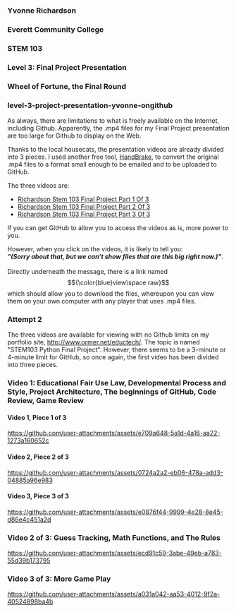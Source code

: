 ### Yvonne Richardson
### Everett Community College
### STEM 103
### Level 3: Final Project Presentation

### Wheel of Fortune, the Final Round

### level-3-project-presentation-yvonne-ongithub

As always, there are limitations to what is freely available on the Internet, including Github.  Apparently, the .mp4 files for my Final Project presentation are too large for Github to display on the Web.

Thanks to the local housecats, the presentation videos are already divided into 3 pieces.  I used another free tool, [HandBrake](https://handbrake.fr/), to convert the original .mp4 files to a format small enough to be emailed and to be uploaded to GitHub.

The three videos are:

* [Richardson Stem 103 Final Project Part 1 Of 3](https://github.com/yvonne-ongithub/level-3-project-presentation-yvonne-ongithub/blob/main/Richardson%20Stem%20103%20Final%20Project%20Part%201%20Of%203.mp4)
* [Richardson Stem 103 Final Project Part 2 Of 3](https://github.com/yvonne-ongithub/level-3-project-presentation-yvonne-ongithub/blob/main/Richardson%20Stem%20103%20Final%20Project%20Part%202%20Of%203.mp4)
* [Richardson Stem 103 Final Project Part 3 Of 3](https://github.com/yvonne-ongithub/level-3-project-presentation-yvonne-ongithub/blob/main/Richardson%20Stem%20103%20Final%20Project%20Part%203%20Of%203.mp4)

If you can get GitHub to allow you to access the videos as is, more power to you.

However, when you click on the videos, it is likely to tell you:<br/><b><i> "(Sorry about that, but we can’t show files that are this big right now.)"</i></b>.
<br/><br/>Directly underneath the message, there is a link named $${\color{blue}view\space raw}$$ which should allow you to download the files, whereupon you can view them on your own computer with any player that uses .mp4 files.

### Attempt 2

The three videos are available for viewing with no Github limits on my portfolio site, http://www.ormer.net/eductech/. The topic is named "STEM103 Python Final Project". However, there seems to be a 3-minute or 4-minute limit for GitHub, so once again, the first video has been divided into three pieces.

### Video 1: Educational Fair Use Law, Developmental Process and Style, Project Architecture, The beginnings of GitHub, Code Review, Game Review

#### Video 1, Piece 1 of 3

https://github.com/user-attachments/assets/e709a648-5a1d-4a16-aa22-1273a160652c

#### Video 2, Piece 2 of 3

https://github.com/user-attachments/assets/0724a2a2-eb06-478a-add3-04885a96e983

####  Video 3, Piece 3 of 3

https://github.com/user-attachments/assets/e0876f44-9999-4e28-8e45-d86e4c451a2d


### Video 2 of 3: Guess Tracking, Math Functions, and The Rules

https://github.com/user-attachments/assets/ecd91c59-3abe-49eb-a783-55d39b173795

### Video 3 of 3: More Game Play

https://github.com/user-attachments/assets/a031a042-aa53-4012-9f2a-40524898ba4b

